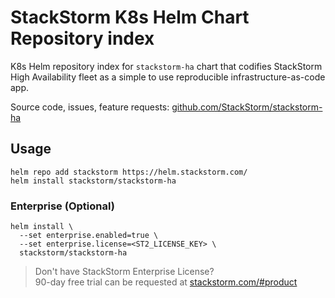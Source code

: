 # StackStorm K8s Helm Chart Repository index
K8s Helm repository index for `stackstorm-ha` chart that codifies StackStorm
High Availability fleet as a simple to use reproducible infrastructure-as-code app.

Source code, issues, feature requests: [github.com/StackStorm/stackstorm-ha](https://github.com/StackStorm/stackstorm-ha)

## Usage
```
helm repo add stackstorm https://helm.stackstorm.com/
helm install stackstorm/stackstorm-ha
```

### Enterprise (Optional)
```
helm install \
  --set enterprise.enabled=true \
  --set enterprise.license=<ST2_LICENSE_KEY> \
  stackstorm/stackstorm-ha
```

> Don't have StackStorm Enterprise License?<br>
> 90-day free trial can be requested at [stackstorm.com/#product](https://stackstorm.com/#product)
